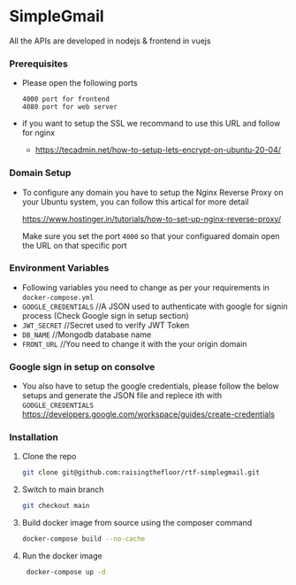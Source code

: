 # SimpleGmail

All the APIs are developed in nodejs & frontend in vuejs

### Prerequisites

* Please open the following ports 
  ```
  4000 port for frontend
  4080 port for web server 
  ```
  
* if you want to setup the SSL we recommand to use this URL and follow for nginx 
  * https://tecadmin.net/how-to-setup-lets-encrypt-on-ubuntu-20-04/
  

### Domain Setup

- To configure any domain you have to setup the Nginx Reverse Proxy on your Ubuntu system, you can follow this artical for more detail 

  https://www.hostinger.in/tutorials/how-to-set-up-nginx-reverse-proxy/

  Make sure you set the port `4000` so that your configuared domain open the URL on that specific port 

### Environment Variables 

-  Following variables you need to change as per your requirements in ```docker-compose.yml```
  - ```GOOGLE_CREDENTIALS``` //A JSON used to authenticate with google for signin process (Check Google sign in setup section)
  - ```JWT_SECRET``` //Secret used to verify JWT Token
  - ```DB_NAME``` //Mongodb database name
  - ```FRONT_URL``` //You need to change it with the your origin domain

### Google sign in setup on consolve

- You also have to setup the google credentials, please follow the below setups and generate the JSON file and replece ith with ```GOOGLE_CREDENTIALS```
https://developers.google.com/workspace/guides/create-credentials


### Installation

1. Clone the repo
   ```sh
   git clone git@github.com:raisingthefloor/rtf-simplegmail.git
   ```

2. Switch to main branch
   ```sh
   git checkout main
   ```

3. Build docker image from source using the composer command
   ```sh
   docker-compose build --no-cache
   ```

4. Run the docker image
    ```sh
     docker-compose up -d
